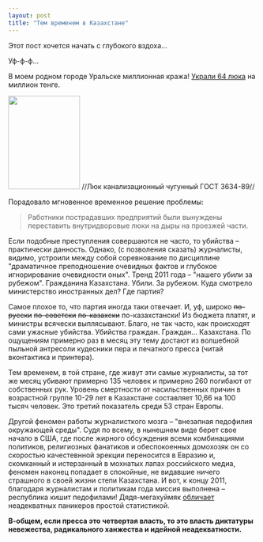 ```yaml
---
layout: post
title: "Тем временем в Казахстане"
---
```

Этот пост хочется начать с глубокого вздоха...

Уф-ф-ф...

В моем родном городе Уральске миллионная кража! <a href="http://tengrinews.kz/events/198906/">Украли 64 люка</a> на миллион тенге.

<img class="alignnone size-full wp-image-2940" title="Канализационный люк" src="http://freetonik.com/wp-content/uploads/2011/10/Screen-shot-2011-10-11-at-10.06.48-PM.png" alt="" width="145" height="189" />
//Люк канализационный чугунный ГОСТ 3634-89//

Порадовало мгновенное временное решение проблемы:
<blockquote>Работники пострадавших предприятий были вынуждены переставить внутридворовые люки на дыры на проезжей части.</blockquote>
Если подобные преступления совершаются не часто, то убийства – практически данность. Однако, (с позволения сказать) журналисты, видимо, устроили между собой соревнование по дисциплине "драматичное преподношение очевидных фактов и глубокое игнорирование очевидности оных". Тренд 2011 года – "нашего убили за рубежом". Гражданина Казахстана. Убили. За рубежом. Куда смотрело министерство иностранных дел? Где партия? 

Самое плохое то, что партия иногда таки отвечает. И, уф, широко <del datetime="2011-10-12T01:56:50+00:00">по-русски</del> <del datetime="2011-10-12T01:56:50+00:00">по-советски</del> <del datetime="2011-10-12T01:56:50+00:00">по-казахски</del> по-казахстански! Из бюджета платят, и министры всячески выплясывают. Благо, не так часто, как происходят сами ужасные убийства. Убийства граждан. Граждан... Казахстана. По ощущениям примерно раз в месяц эту тему достают из волшебной пыльной антресоли кудесники пера и печатного пресса (читай вконтактика и принтера). 

Тем временем, в той стране, где живут эти самые журналисты, за тот же месяц убивают примерно 135 человек и примерно 260 погибают от собственных рук. Уровень смертности от насильственных причин в возрастной группе 10-29 лет в Казахстане составляет 10,66 на 100 тысяч человек. Это третий показатель среди 53 стран Европы. 

Другой феномен работы журналисткого мозга – "внезапная педофилия окружающей среды". Судя по всему, в нынешнем виде берет свое начало в США, где после жирного обсуждения всеми комбинациями политиков, религиозных фанатиков и обеспокоенных домохозяк он со скоростью качестевнной эрекции переносится в Евразию и, скомканный и истерзанный в мохнатых лапах российского медиа, феномен наконец попадает в спокойные, не видавшие ничего страшного в своей жизни степи Казахстана. И вот, к концу 2011, благодаря журналистам и политикам года миссия выполнена – республика кишит педофилами! Дядя-мегахуймяк <a href="http://megakhuimyak.livejournal.com/1085048.html#comments">обличает</a> неадекватных паникеров простой статистикой. 

<strong>В-общем, если пресса это четвертая власть, то это власть диктатуры невежества, радикального ханжества и идейной неадекватности.</strong>
